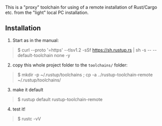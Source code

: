 This is a "proxy" toolchain for using of a remote installation of Rust/Cargo etc.
from the "light" local PC installation.

## Installation

1. Start as in the manual:
> $ curl --proto '=https' --tlsv1.2 -sSf https://sh.rustup.rs | sh -s -- --default-toolchain none -y

2. copy this whole project folder to the `toolchains/` folder:
> $ mkdir -p ~/.rustup/toolchains ; cp -a ../rustup-toolchain-remote ~/.rustup/toolchains/

3. make it default
> $ rustup default rustup-toolchain-remote

4. test it!
> $ rustc -vV

